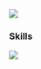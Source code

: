 <img src="https://capsule-render.vercel.app/api?type=wave&color=auto&height=300&section=header&text=whtmdgn1409 Github%20render&fontSize=90" />

### Skills
<a href="https://developer.mozilla.org/ko/docs/Learn/HTML/Introduction_to_HTML/Getting_started" target="_blank"><img src="https://img.shields.io/badge/HTML5-blue?style=for-the-badge&logo=E34F26&logoColor=blue"/></a>
